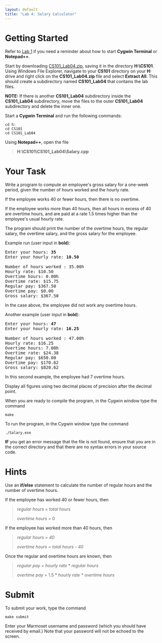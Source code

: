 ```yaml
---
layout: default
title: "Lab 4: Salary Calculator"
---
```


Getting Started
===============

Refer to [Lab 1](lab01.html) if you need a reminder about how to start **Cygwin Terminal** or **Notepad++**.

Start by downloading [CS101\_Lab04.zip](CS101_Lab04.zip), saving it in the directory **H:\\CS101**. Using Windows File Explorer, navigate to your **CS101** directory on your **H:** drive and right click on the **CS101\_Lab04.zip** file and select **Extract All**. This should create a subdirectory named **CS101\_Lab04** that contains the lab files. 

**NOTE:** If there is another **CS101\_Lab04** subdirectory inside the **CS101\_Lab04** subdirectory, move the files to the outer **CS101\_Lab04** subdirectory and delete the inner one.

Start a **Cygwin Terminal** and run the following commands:

    cd h:
    cd CS101
    cd CS101_Lab04

Using **Notepad++**, open the file

> **H:\\CS101\\CS101\_Lab04\\Salary.cpp**

Your Task
=========

Write a program to compute an employee's gross salary for a one-week period, given the number of hours worked and the hourly rate.

If the employee works 40 or fewer hours, then there is no overtime.

If the employee works more than 40 hours, then all hours in excess of 40 are overtime hours, and are paid at a rate 1.5 times higher than the employee's usual hourly rate.

The program should print the number of the overtime hours, the regular salary, the overtime salary, and the gross salary for the employee.

Example run (user input in **bold**):

<pre>
Enter your hours: <b>35</b>
Enter your hourly rate: <b>10.50</b>

Number of hours worked : 35.00h
Hourly rate: $10.50
Overtime hours: 0.00h
Overtime rate: $15.75
Regular pay: $367.50
Overtime pay: $0.00
Gross salary: $367.50
</pre>

In the case above, the employee did not work any overtime hours.

Another example (user input in **bold**):

<pre>
Enter your hours: <b>47</b>
Enter your hourly rate: <b>16.25</b>

Number of hours worked : 47.00h
Hourly rate: $16.25
Overtime hours: 7.00h
Overtime rate: $24.38
Regular pay: $650.00
Overtime pay: $170.62
Gross salary: $820.62
</pre>

In this second example, the employee had 7 overtime hours.

Display all figures using two decimal places of precision after the decimal point.

When you are ready to compile the program, in the Cygwin window type the command

    make

To run the program, in the Cygwin window type the command

    ./Salary.exe

**IF** you get an error message that the file is not found, ensure that you are in the correct directory and that there are no syntax errors in your source code.

Hints
=====

Use an **if/else** statement to calculate the number of regular hours and the number of overtime hours.

If the employee has worked 40 or fewer hours, then

> *regular hours* = *total hours*
>
> *overtime hours* = 0

If the employee has worked more than 40 hours, then

> *regular hours = 40*
>
> *overtime hours = total hours - 40*

Once the regular and overtime hours are known, then

> *regular pay* = *hourly rate* \* *regular hours*
>
> *overtime pay* = 1.5 \* *hourly rate* \* *overtime hours*

Submit
======

To submit your work, type the command

    make submit

Enter your Marmoset username and password (which you should have received by email.) Note that your password will not be echoed to the screen.
